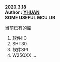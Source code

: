 **2020.3.18**  
**Author : [YHUAN](https://github.com/yhuan416)**  
**SOME USEFUL MCU LIB**

当前已有的库
1. 软件IIC
2. SHT30
3. 软件SPI
4. W25QXX
...


